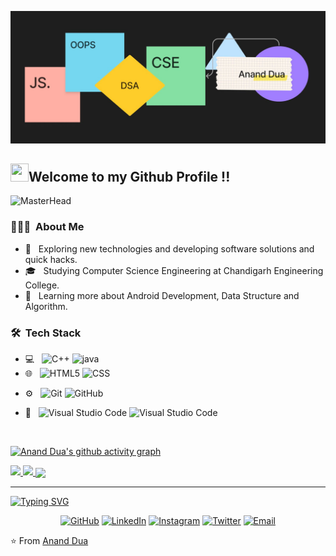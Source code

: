 ![MasterHead](https://github.com/ananddua/ananddua/blob/main/bg.jfif)


<h2> <img src="https://github.com/TheDudeThatCode/TheDudeThatCode/blob/master/Assets/Hi.gif" width="29px" height="29px">Welcome to my Github Profile !!</h2>
<img src="https://user-images.githubusercontent.com/74038190/225813708-98b745f2-7d22-48cf-9150-083f1b00d6c9.gif" alt="MasterHead" height="400" width="100%">
<!-- <picture> <img align="right" src="https://github.com/0xAbdulKhalid/0xAbdulKhalid/raw/main/assets/mdImages/Right_Side.gif" width = 250px></picture> -->




<!-- ![Visitor Count](https://profile-counter.glitch.me/{28Anmolsinha}/count.svg) -->

<h3> 👨🏻‍💻 &nbsp;About Me </h3>

- 🤔 &nbsp; Exploring new technologies and developing software solutions and quick hacks.
- 🎓 &nbsp; Studying Computer Science Engineering at Chandigarh Engineering College.
- 🌱 &nbsp; Learning more about Android Development, Data Structure and Algorithm.


<h3> 🛠 &nbsp;Tech Stack</h3>

- 💻 &nbsp;
 ![C++](https://img.shields.io/badge/-C++-333333?style=flat&logo=Java&logoColor=007396)
 ![java](https://img.shields.io/badge/-Java-333333?style=flat&logo=Java&logoColor=007396)
- 🌐 &nbsp;
  ![HTML5](https://img.shields.io/badge/-HTML5-333333?style=flat&logo=HTML5)
  ![CSS](https://img.shields.io/badge/-CSS-333333?style=flat&logo=CSS3&logoColor=1572B6)
  
<!--   ![Node.js](https://img.shields.io/badge/-Node.js-333333?style=flat&logo=node.js)
  ![React](https://img.shields.io/badge/-React-333333?style=flat&logo=react) -->
<!-- - 🛢 &nbsp;
  ![MySQL](https://img.shields.io/badge/-MySQL-333333?style=flat&logo=mysql)
  ![MongoDB](https://img.shields.io/badge/-MongoDB-333333?style=flat&logo=mongodb) -->
- ⚙ &nbsp;
  ![Git](https://img.shields.io/badge/-Git-333333?style=flat&logo=git)
  ![GitHub](https://img.shields.io/badge/-GitHub-333333?style=flat&logo=github)
<!--   ![Markdown](https://img.shields.io/badge/-Markdown-333333?style=flat&logo=markdown) -->
- 🔧 &nbsp;
  ![Visual Studio Code](https://img.shields.io/badge/-Visual%20Studio%20Code-333333?style=flat&logo=visual-studio-code&logoColor=007ACC)
  ![Visual Studio Code](https://img.shields.io/badge/-Android%20Studio%20-333333?style=flat&logo=androidstudio&logoColor=007ACC)
<!--   ![RStudio](https://img.shields.io/badge/-RStudio-333333?style=flat&logo=rstudio)
  ![Eclipse](https://img.shields.io/badge/-Eclipse-333333?style=flat&logo=eclipse-ide&logoColor=2C2255) -->
<!-- - 🖥 &nbsp;
  ![Illustrator](https://img.shields.io/badge/-Illustrator-333333?style=flat&logo=adobe-illustrator)
  ![Photoshop](https://img.shields.io/badge/-Photoshop-333333?style=flat&logo=adobe-photoshop)
  ![InDesign](https://img.shields.io/badge/-InDesign-333333?style=flat&logo=adobe-indesign)
 -->
<br/>
<!-- <img src="https://img.shields.io/github/followers/28Anmolsinha?style=social"></img> -->

[![Anand Dua's github activity graph](https://github-readme-activity-graph.cyclic.app/graph?username=ananddua&theme=dracula)](https://github.com/ananddua/github-readme-activity-graph)

<a href="https://github.com/ananddua">
  <img width="48%" src="https://github-readme-stats.vercel.app/api?username=ananddua&show_icons=true&theme=tokyonight" />
  <img width="48%" src="https://streak-stats.demolab.com/?user=ananddua&theme=tokyonight&layout=compact" />
  <img width="48%" align="center" src="https://github-readme-stats.vercel.app/api/top-langs/?username=ananddua&theme=tokyonight&layout=compact" />
</a>





<br/>

<!-- <h3> 🤝🏻 &nbsp;Connect with Me </h3> -->
<hr>


[![Typing SVG](https://readme-typing-svg.herokuapp.com/?size=30&duration=6000&color=189C07&vCenter=true&lines=Connect+With+Me🤝)](https://git.io/typing-svg) 

<p align="center">
<a href="https://github.com/ananddua"><img alt="GitHub" src="https://img.shields.io/badge/github-ananddua-blue&logo=Github"></a>
<a href="https://www.linkedin.com/in/anand-dua/"><img alt="LinkedIn" src="https://img.shields.io/badge/LinkedIn-AnandDua-blue?style=flat-square&logo=linkedin"></a>
<a href="https://www.instagram.com/ayandua_/"><img alt="Instagram" src="https://img.shields.io/badge/Instagram-Anand%20Dua-blue?style=flat-square&logo=instagram"></a>
<a href="https://twitter.com/Imayandua"><img alt="Twitter" src="https://img.shields.io/badge/twitter-Anand-blue?style=flat-square&logo=twitter"></a>
<a href="mailto:ananddua5@gmail.com"><img alt="Email" src="https://img.shields.io/badge/Email-ananddua5@gmail.com.com-blue?style=flat-square&logo=gmail"></a>

</p>


⭐ From [Anand Dua](https://github.com/ananddua)
